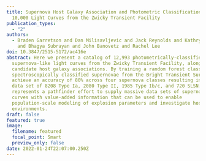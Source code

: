 ```yaml
---
title: Supernova Host Galaxy Association and Photometric Classification of over
  10,000 Light Curves from the Zwicky Transient Facility
publication_types:
  - "2"
authors:
  - Braden Garretson and Dan Milisavljevic and Jack Reynolds and Kathryn E. Weil
    and Bhagya Subrayan and John Banovetz and Rachel Lee
doi: 10.3847/2515-5172/ac416e
abstract: Here we present a catalog of 12,993 photometrically-classified
  supernova-like light curves from the Zwicky Transient Facility, along with
  candidate host galaxy associations. By training a random forest classifier on
  spectroscopically classified supernovae from the Bright Transient Survey, we
  achieve an accuracy of 80% across four supernova classes resulting in a final
  data set of 8208 Type Ia, 2080 Type II, 1985 Type Ib/c, and 720 SLSN. Our work
  represents a pathfinder effort to supply massive data sets of supernova light
  curves with value-added information that can be used to enable
  population-scale modeling of explosion parameters and investigate host galaxy
  environments.
draft: false
featured: true
image:
  filename: featured
  focal_point: Smart
  preview_only: false
date: 2022-01-24T22:07:00.250Z
---
```

